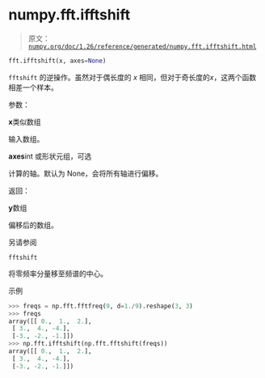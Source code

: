 # numpy.fft.ifftshift

> 原文：[`numpy.org/doc/1.26/reference/generated/numpy.fft.ifftshift.html`](https://numpy.org/doc/1.26/reference/generated/numpy.fft.ifftshift.html)

```py
fft.ifftshift(x, axes=None)
```

`fftshift` 的逆操作。虽然对于偶长度的 *x* 相同，但对于奇长度的*x*，这两个函数相差一个样本。

参数：

**x**类似数组

输入数组。

**axes**int 或形状元组，可选

计算的轴。默认为 None，会将所有轴进行偏移。

返回：

**y**数组

偏移后的数组。

另请参阅

`fftshift`

将零频率分量移至频谱的中心。

示例

```py
>>> freqs = np.fft.fftfreq(9, d=1./9).reshape(3, 3)
>>> freqs
array([[ 0.,  1.,  2.],
 [ 3.,  4., -4.],
 [-3., -2., -1.]])
>>> np.fft.ifftshift(np.fft.fftshift(freqs))
array([[ 0.,  1.,  2.],
 [ 3.,  4., -4.],
 [-3., -2., -1.]]) 
```
